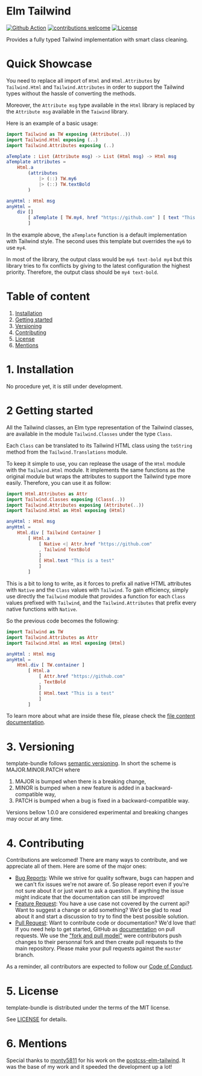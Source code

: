 Elm Tailwind
=======================================

[![Github Action](https://github.com/NicolasGuilloux/elm-tailwind/workflows/Make/badge.svg)](https://github.com/NicolasGuilloux/elm-tailwind/actions?query=workflow%3AMake)
[![contributions welcome](https://img.shields.io/badge/contributions-welcome-brightgreen.svg?style=flat)](https://github.com/NicolasGuilloux/elm-tailwind/issues)
[![License](https://img.shields.io/badge/license-MIT-blue.svg)](LICENSE)

Provides a fully typed Tailwind implementation with smart class cleaning.

# Quick Showcase

You need to replace all import of `Html` and `Html.Attributes` by `Tailwind.Html` and `Tailwind.Attributes` in order to support the Tailwind types without the hassle of converting the methods. 

Moreover, the `Attribute msg` type available in the `Html` library is replaced by the `Attribute msg` available in the `Taiwind` library.

Here is an example of a basic usage:

```elm
import Tailwind as TW exposing (Attribute(..))
import Tailwind.Html exposing (..)
import Tailwind.Attributes exposing (..)

aTemplate : List (Attribute msg) -> List (Html msg) -> Html msg
aTemplate attributes =
    Html.a
        (attributes
            |> (::) TW.my6
            |> (::) TW.textBold
        )

anyHtml : Html msg
anyHtml =
    div []
        [ aTemplate [ TW.my4, href "https://github.com" ] [ text "This is a link" ]
        ] 
```

In the example above, the `aTemplate` function is a default implementation with Tailwind style. The second uses this template but overrides the `my6` to use `my4`.

In most of the library, the output class would be `my6 text-bold my4` but this library tries to fix conflicts by giving to the latest configuration the highest priority. Therefore, the output class should be `my4 text-bold`.


# Table of content

1. [Installation](#1-installation)
2. [Getting started](#2-getting-started)
3. [Versioning](#3-versioning)
4. [Contributing](#4-contributing)
5. [License](#5-license)
6. [Mentions](#6-mentions)


# 1. Installation

No procedure yet, it is still under development.

# 2 Getting started

All the Tailwind classes, an Elm type representation of the Tailwind classes, are available in the module `Tailwind.Classes` under the type `Class`.

Each `Class` can be translated to its Tailwind HTML class using the `toString` method from the `Tailwind.Translations` module.

To keep it simple to use, you can replease the usage of the `Html` module with the `Tailwind.Html` module. It implements the same functions as the original module but wraps the attributes to support the Tailwind type more easily. Therefore, you can use it as follow:

```elm
import Html.Attributes as Attr
import Tailwind.Classes exposing (Class(..))
import Tailwind.Attributes exposing (Attribute(..))
import Tailwind.Html as Html exposing (Html)

anyHtml : Html msg
anyHtml =
    Html.div [ Tailwind Container ]
        [ Html.a 
            [ Native <| Attr.href "https://github.com" 
            , Tailwind TextBold
            ] 
            [ Html.text "This is a test" 
            ]
        ]       
```

This is a bit to long to write, as it forces to prefix all native HTML attributes with `Native` and the `Class` values with `Tailwind`. To gain efficiency, simply use directly the `Tailwind` module that provides a function for each `Class` values prefixed with `Tailwind`, and the `Tailwind.Attributes` that prefix every native functions with `Native`.

So the previous code becomes the following:

```elm
import Tailwind as TW
import Tailwind.Attributes as Attr
import Tailwind.Html as Html exposing (Html)

anyHtml : Html msg
anyHtml =
    Html.div [ TW.container ]
        [ Html.a 
            [ Attr.href "https://github.com" 
            , TextBold
            ] 
            [ Html.text "This is a test" 
            ]
        ]       
```

To learn more about what are inside these file, please check the [file content documentation](./Docs/FILE_CONTENT.md).

# 3. Versioning

template-bundle follows [semantic versioning](https://semver.org/). In short the scheme is MAJOR.MINOR.PATCH where
1. MAJOR is bumped when there is a breaking change,
2. MINOR is bumped when a new feature is added in a backward-compatible way,
3. PATCH is bumped when a bug is fixed in a backward-compatible way.

Versions bellow 1.0.0 are considered experimental and breaking changes may occur at any time.


# 4. Contributing

Contributions are welcomed! There are many ways to contribute, and we appreciate all of them. Here are some of the major ones:

* [Bug Reports](https://github.com/NicolasGuilloux/elm-tailwind/issues): While we strive for quality software, bugs can happen and we can't fix issues we're not aware of. So please report even if you're not sure about it or just want to ask a question. If anything the issue might indicate that the documentation can still be improved!
* [Feature Request](https://github.com/NicolasGuilloux/elm-tailwind/issues): You have a use case not covered by the current api? Want to suggest a change or add something? We'd be glad to read about it and start a discussion to try to find the best possible solution.
* [Pull Request](https://github.com/NicolasGuilloux/elm-tailwind/merge_requests): Want to contribute code or documentation? We'd love that! If you need help to get started, GitHub as [documentation](https://help.github.com/articles/about-pull-requests/) on pull requests. We use the ["fork and pull model"](https://help.github.com/articles/about-collaborative-development-models/) were contributors push changes to their personnal fork and then create pull requests to the main repository. Please make your pull requests against the `master` branch.

As a reminder, all contributors are expected to follow our [Code of Conduct](CODE_OF_CONDUCT.md).


# 5. License

template-bundle is distributed under the terms of the MIT license.

See [LICENSE](LICENSE) for details.


# 6. Mentions

Special thanks to [monty5811](https://github.com/monty5811) for his work on the [postcss-elm-tailwind](https://github.com/monty5811/postcss-elm-tailwind). It was the base of my work and it speeded the development up a lot!

